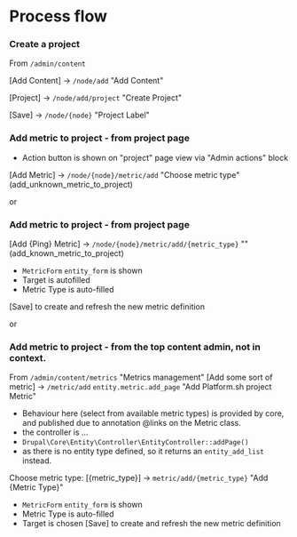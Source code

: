 

# Process flow

### Create a project

From `/admin/content`

[Add Content] -> `/node/add` "Add Content"

[Project] -> `/node/add/project` "Create Project"

[Save] -> `/node/{node}` "Project Label"

### Add metric to project - from project page

* Action button is shown on "project" page view via "Admin actions" block

[Add Metric] -> `/node/{node}/metric/add` "Choose metric type" (add_unknown_metric_to_project)

or

### Add metric to project - from project page

[Add {Ping} Metric] -> `/node/{node}/metric/add/{metric_type}` "" (add_known_metric_to_project)
- `MetricForm` `entity_form` is shown
- Target is autofilled
- Metric Type is auto-filled

[Save] to create and refresh the new metric definition


or
### Add metric to project - from the top content admin, not in context.

From `/admin/content/metrics` "Metrics management"
[Add some sort of metric] -> `/metric/add` `entity.metric.add_page` "Add Platform.sh project Metric"

* Behaviour here (select from available metric types) is provided by core, and published due to annotation @links on the Metric class.
* the controller is ...
* `Drupal\Core\Entity\Controller\EntityController::addPage()`
* as there is no entity type defined, so it returns an `entity_add_list` instead.

Choose metric type: [{metric_type}] -> `metric/add/{metric_type}` "Add {Metric Type}"
- `MetricForm` `entity_form` is shown
- Metric Type is auto-filled
- Target is chosen
[Save] to create and refresh the new metric definition
